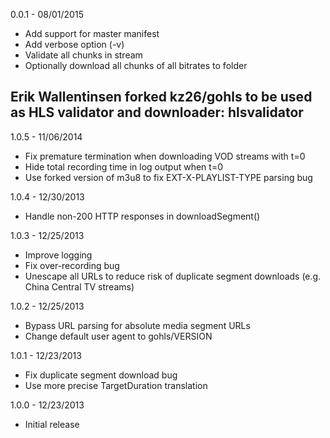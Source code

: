 0.0.1 - 08/01/2015

* Add support for master manifest
* Add verbose option (-v)
* Validate all chunks in stream
* Optionally download all chunks of all bitrates to folder

Erik Wallentinsen forked kz26/gohls to be used as HLS validator and downloader: hlsvalidator
------

1.0.5 - 11/06/2014

* Fix premature termination when downloading VOD streams with t=0
* Hide total recording time in log output when t=0
* Use forked version of m3u8 to fix EXT-X-PLAYLIST-TYPE parsing bug

1.0.4 - 12/30/2013

* Handle non-200 HTTP responses in downloadSegment()

1.0.3 - 12/25/2013

* Improve logging
* Fix over-recording bug
* Unescape all URLs to reduce risk of duplicate segment downloads (e.g. China Central TV streams)

1.0.2 - 12/25/2013

* Bypass URL parsing for absolute media segment URLs
* Change default user agent to gohls/VERSION

1.0.1 - 12/23/2013

* Fix duplicate segment download bug
* Use more precise TargetDuration translation

1.0.0 - 12/23/2013

* Initial release
